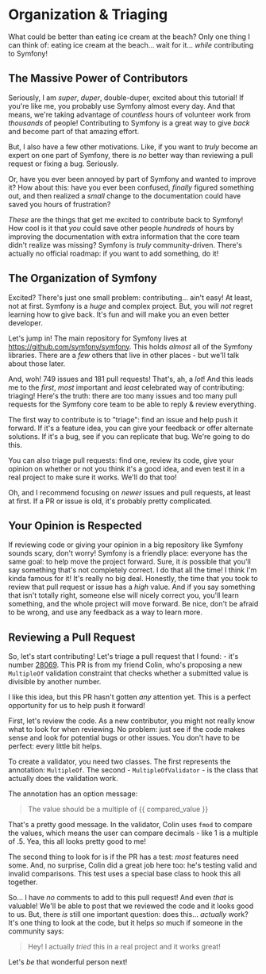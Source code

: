 # Organization & Triaging

What could be better than eating ice cream at the beach? Only one thing I can think of:
eating ice cream at the beach... wait for it... *while* contributing to Symfony!

## The Massive Power of Contributors

Seriously, I am *super*, *duper*, double-duper, excited about this tutorial! If you're
like me, you probably use Symfony almost every day. And that means, we're taking
advantage of *countless* hours of volunteer work from *thousands* of people! Contributing
to Symfony is a great way to give *back* and become part of that amazing effort.

But, I also have a few other motivations. Like, if you want to *truly* become an
expert on one part of Symfony, there is *no* better way than reviewing a pull
request or fixing a bug. Seriously.

Or, have you ever been annoyed by part of Symfony and wanted to improve it? How
about this: have you ever been confused, *finally* figured something out, and then
realized a *small* change to the documentation could have saved you hours of
frustration?

*These* are the things that get me excited to contribute back to Symfony! How cool
is it that *you* could save other people *hundreds* of hours by improving the
documentation with extra information that the core team didn't realize was missing?
Symfony is *truly* community-driven. There's actually no official roadmap: if you
want to add something, do it!

## The Organization of Symfony

Excited? There's just one small problem: contributing... ain't easy! At least,
not at first. Symfony is a *huge* and complex project. But, you will *not* regret
learning how to give back. It's fun and will make you an even better developer.

Let's jump in! The main repository for Symfony lives at
https://github.com/symfony/symfony. This holds *almost* all of the Symfony libraries.
There are a *few* others that live in other places - but we'll talk about those
later.

And, woh! 749 issues and 181 pull requests! That's, ah, a *lot*! And this leads
me to the *first*, *most* important and *least* celebrated way of contributing:
triaging! Here's the truth: there are too many issues and too many pull requests
for the Symfony core team to be able to reply & review everything.

The first way to contribute is to "triage": find an issue and help push it forward.
If it's a feature idea, you can give your feedback or offer alternate solutions.
If it's a bug, see if you can replicate that bug. We're going to do this.

You can also triage pull requests: find one, review its code, give your opinion
on whether or not you think it's a good idea, and even test it in a real project
to make sure it works. We'll do that too!

Oh, and I recommend focusing on *newer* issues and pull requests, at least at first.
If a PR or issue is old, it's probably pretty complicated.

## Your Opinion is Respected

If reviewing code or giving your opinion in a big repository like Symfony sounds
scary, don't worry! Symfony is a friendly place: everyone has the same goal: to
help move the project forward. Sure, it *is* possible that you'll say something
that's not completely correct. I do that all the time! I think I'm kinda famous
for it! It's really no big deal. Honestly, the time that you took to review that
pull request or issue has a *high* value. And if you say something that isn't totally
right, someone else will nicely correct you, you'll learn something, and the whole
project will move forward. Be nice, don't be afraid to be wrong, and use any feedback
as a way to learn more.

## Reviewing a Pull Request

So, let's start contributing! Let's triage a pull request that I found: - it's number
[28069](https://github.com/symfony/symfony/pull/28069). This PR is from my friend
Colin, who's proposing a new `MultipleOf` validation constraint that checks whether
a submitted value is divisible by another number.

I like this idea, but this PR hasn't gotten *any* attention yet. This is a perfect
opportunity for us to help push it forward!

First, let's review the code. As a new contributor, you might not really know
what to look for when reviewing. No problem: just see if the code makes sense and
look for potential bugs or other issues. You don't have to be perfect: every little
bit helps.

To create a validator, you need two classes. The first represents the annotation:
`MultipleOf`. The second - `MultipleOfValidator` - is the class that actually does
the validation work.

The annotation has an option message:

> The value should be a multiple of {{ compared_value }}

That's a pretty good message. In the validator, Colin uses ``fmod`` to compare the
values, which means the user can compare decimals - like 1 is a multiple of .5.
Yea, this all looks pretty good to me!

The second thing to look for is if the PR has a test: *most* features need some.
And, no surprise, Colin did a great job here too: he's testing valid and invalid
comparisons. This test uses a special base class to hook this all together.

So... I have *no* comments to add to this pull request! And even *that* is valuable!
We'll be able to post that we reviewed the code and it looks good to us. But, there
*is* still one important question: does this... *actually* work? It's one thing to
look at the code, but it helps *so* much if someone in the community says:

> Hey! I actually *tried* this in a real project and it works great!

Let's *be* that wonderful person next!
